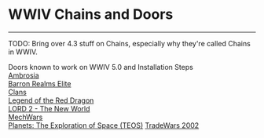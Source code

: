 # WWIV Chains and Doors
***

TODO: Bring over 4.3 stuff on Chains, especially why they're called Chains in WWIV.

Doors known to work on WWIV 5.0 and Installation Steps  
[Ambrosia](dooramb)  
[Barron Realms Elite](doorbre)  
[Clans](doorclan)  
[Legend of the Red Dragon](doorlord)  
[LORD 2 - The New World](doorlord2)  
[MechWars](doormw)  
[Planets: The Exploration of Space (TEOS)](doorteos)
[TradeWars 2002](doortw2002)  
